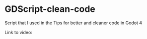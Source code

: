 # GDScript-clean-code
Script that I used in the Tips for better and cleaner code in Godot 4

Link to video: 
